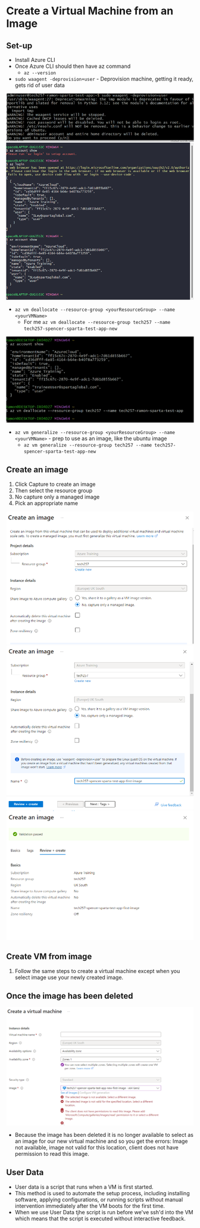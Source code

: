 # Create a Virtual Machine from an Image

## Set-up
- Install Azure CLI
- Once Azure CLI should then have az command
    - `az --version`
- `sudo waagent -deprovision+user` - Deprovision machine, getting it ready, gets rid of user data

![alt text](images/deprovision_vm.png)
![alt text](images/login_az_cli.png)

- `az vm deallocate --resource-group <yourResourceGroup> --name <yourVMName>`
    - For me `az vm deallocate --resource-group tech257 --name tech257-spencer-sparta-test-app-new`

![alt text](images/deallocate_vm.png)

- `az vm generalize --resource-group <yourResourceGroup> --name <yourVMName>` - prep to use as an image, like the ubuntu image
    - `az vm generalize --resource-group tech257 --name tech257-spencer-sparta-test-app-new`

## Create an image

1. Click Capture to create an image 
2. Then select the resource group
3. No capture only a managed image
4. Pick an appropriate name

![alt text](images/creat_image_one.png)
![alt text](images/create_image_two.png)
![alt text](images/create_image_three.png)

## Create VM from image

1. Follow the same steps to create a virtual machine except when you select image use your newly created image.


## Once the image has been deleted
![alt text](images/image_deleted.png)
- Because the image has been deleted it is no longer available to select as an image for our new virtual machine and so you get the errors: Image not available, image not valid for this location, client does not have permission to read this image.


## User Data
- User data is a script that runs when a VM is first started. 
- This method is used to automate the setup process, including installing software, applying configurations, or running scripts without manual intervention immediately after the VM boots for the first time.
- When we use User Data tjhe script is run before we've ssh'd into the VM which means that the script is executed without interactive feedback.
